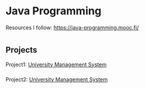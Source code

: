 # Java Programming
Resources I follow: https://java-programming.mooc.fi/
#
## Projects
Project1: <a href="https://github.com/PARKER-X/JaVa/tree/main/Car%20Showroom%20Managment">
  University Management System
</a>
#####
Project2: <a href="https://github.com/PARKER-X/JaVa/tree/main/University%20Managment%20System">
  University Management System
</a>
